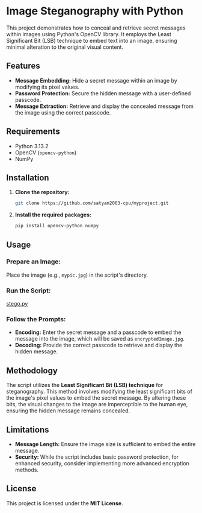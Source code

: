 # Image Steganography with Python

This project demonstrates how to conceal and retrieve secret messages within images using Python's OpenCV library. It employs the Least Significant Bit (LSB) technique to embed text into an image, ensuring minimal alteration to the original visual content.

## Features

- **Message Embedding:** Hide a secret message within an image by modifying its pixel values.
- **Password Protection:** Secure the hidden message with a user-defined passcode.
- **Message Extraction:** Retrieve and display the concealed message from the image using the correct passcode.

## Requirements

- Python 3.13.2
- OpenCV (`opencv-python`)
- NumPy

## Installation

1. **Clone the repository:**
   ```sh
   git clone https://github.com/satyam2003-cpu/myproject.git
   ```
2. **Install the required packages:**
   ```sh
   pip install opencv-python numpy
   ```

## Usage

### Prepare an Image:
Place the image (e.g., `mypic.jpg`) in the script's directory.

### Run the Script:
[stego.py](https://github.com/satyam2003-cpu/myproject/blob/main/stego.py)

### Follow the Prompts:

- **Encoding:** Enter the secret message and a passcode to embed the message into the image, which will be saved as `encryptedImage.jpg`.
- **Decoding:** Provide the correct passcode to retrieve and display the hidden message.

## Methodology

The script utilizes the **Least Significant Bit (LSB) technique** for steganography. This method involves modifying the least significant bits of the image's pixel values to embed the secret message. By altering these bits, the visual changes to the image are imperceptible to the human eye, ensuring the hidden message remains concealed.

## Limitations

- **Message Length:** Ensure the image size is sufficient to embed the entire message.
- **Security:** While the script includes basic password protection, for enhanced security, consider implementing more advanced encryption methods.

## License

This project is licensed under the **MIT License**.

